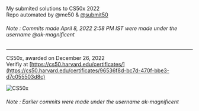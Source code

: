 My submited solutions to CS50x 2022
<br> Repo automated by @me50 & [@submit50](https://github.com/cs50/submit50)
###### Note : Commits made April 8, 2022 2:58 PM IST were made under the username @ak-magnificent
------
CS50x, awarded on December 26, 2022
<br> Verifiy at [https://cs50.harvard.edu/certificates/](https://cs50.harvard.edu/certificates/96536f8d-bc7d-470f-bbe3-d7c055503d8c)


![CS50x](https://user-images.githubusercontent.com/83116240/211557987-95fcff45-f9de-42ec-801e-9cc1f69efb80.png)



###### Note : Eariler commits were made under the username ak-magnificent
